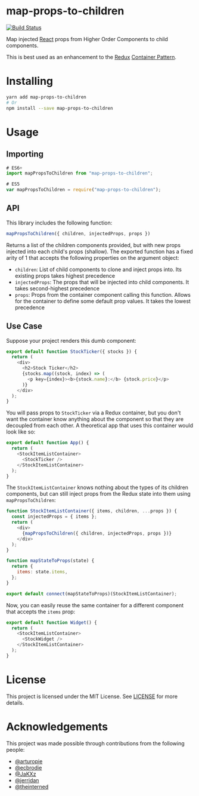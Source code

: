 # map-props-to-children

[![Build Status](https://travis-ci.org/nulogy/map-props-to-children.svg?branch=master)](https://travis-ci.org/nulogy/map-props-to-children)

Map injected [React](https://github.com/facebook/react) props from Higher Order Components to child components.

This is best used as an enhancement to the [Redux](https://github.com/reactjs/redux) [Container Pattern](https://medium.com/@dan_abramov/smart-and-dumb-components-7ca2f9a7c7d0).

# Installing

```sh
yarn add map-props-to-children
# Or
npm install --save map-props-to-children
```

# Usage

## Importing

```javascript
# ES6+
import mapPropsToChildren from "map-props-to-children";

# ES5
var mapPropsToChildren = require("map-props-to-children");
```

## API

This library includes the following function:

```javascript
mapPropsToChildren({ children, injectedProps, props })
```

Returns a list of the children components provided, but with new props injected into each child's props (shallow). The exported function has a fixed arity of 1 that accepts the following properties on the argument object:

- `children`: List of child components to clone and inject props into. Its existing props takes highest precedence
- `injectedProps`: The props that will be injected into child components. It takes second-highest precedence
- `props`: Props from the container component calling this function. Allows for the container to define some default prop values. It takes the lowest precedence

## Use Case

Suppose your project renders this dumb component:

```javascript
export default function StockTicker({ stocks }) {
  return (
    <div>
      <h2>Stock Ticker</h2>
      {stocks.map((stock, index) => (
        <p key={index}><b>{stock.name}:</b> {stock.price}</p>
      )}
    </div>
  );
}
```

You will pass props to `StockTicker` via a Redux container, but you don't want the container know anything about the component so that they are decoupled from each other. A theoretical app that uses this container would look like so:

```javascript
export default function App() {
  return (
    <StockItemListContainer>
      <StockTicker />
    </StockItemListContainer>
  );
}
```

The `StockItemListContainer` knows nothing about the types of its children components, but can still inject props from the Redux state into them using `mapPropsToChildren`:

```javascript
function StockItemListContainer({ items, children, ...props }) {
  const injectedProps = { items };
  return (
    <div>
      {mapPropsToChildren({ children, injectedProps, props })}
    </div>
  );
}

function mapStateToProps(state) {
  return {
    items: state.items,
  };
}

export default connect(mapStateToProps)(StockItemListContainer);
```

Now, you can easily reuse the same container for a different component that accepts the `items` prop:

```javascript
export default function Widget() {
  return (
    <StockItemListContainer>
      <StockWidget />
    </StockItemListContainer>
  );
}
```

# License

This project is licensed under the MIT License. See [LICENSE](LICENSE) for more details.

# Acknowledgements

This project was made possible through contributions from the following people:

- [@arturopie](https://github.com/arturopie)
- [@ecbrodie](https://github.com/ecbrodie)
- [@JaKXz](https://github.com/JaKXz)
- [@jerridan](https://github.com/jerridan)
- [@theinterned](https://github.com/theinterned)
